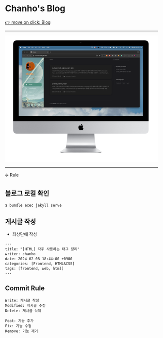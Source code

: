 # Chanho's Blog

<a href="https://chanhocode.github.io/">
  👉 move on click: Blog
</a>

---

![Mockup](./assets/img/readme_com.png)

---

✈️ Rule

## 블로그 로컬 확인

```
$ bundle exec jekyll serve
```

## 게시글 작성

- 최상단에 작성

```
---
title: "[HTML] 자주 사용하는 태그 정리"
writer: chanho
date: 2024-02-08 18:44:00 +0900
categories: [Frontend, HTML&CSS]
tags: [frontend, web, html]
---
```

## Commit Rule

```
Write: 게시글 작성
Modified: 게시글 수정
Delete: 게시글 삭제

Feat: 기능 추가
Fix: 기능 수정
Remove: 기능 제거
```
